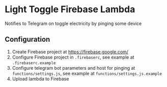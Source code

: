 # Light Toggle Firebase Lambda

Notifies to Telegram on toggle electricity by pinging some device

## Configuration

1. Create Firebase project at https://firebase.google.com/
2. Configure Firebase project in `.firebaserc`, see example at `.firebaserc.example`
3. Configure telegram bot parameters and host for pinging at `functions/settings.js`, see example at `functions/settings.js.example`
4. Upload lambda to Firebase


